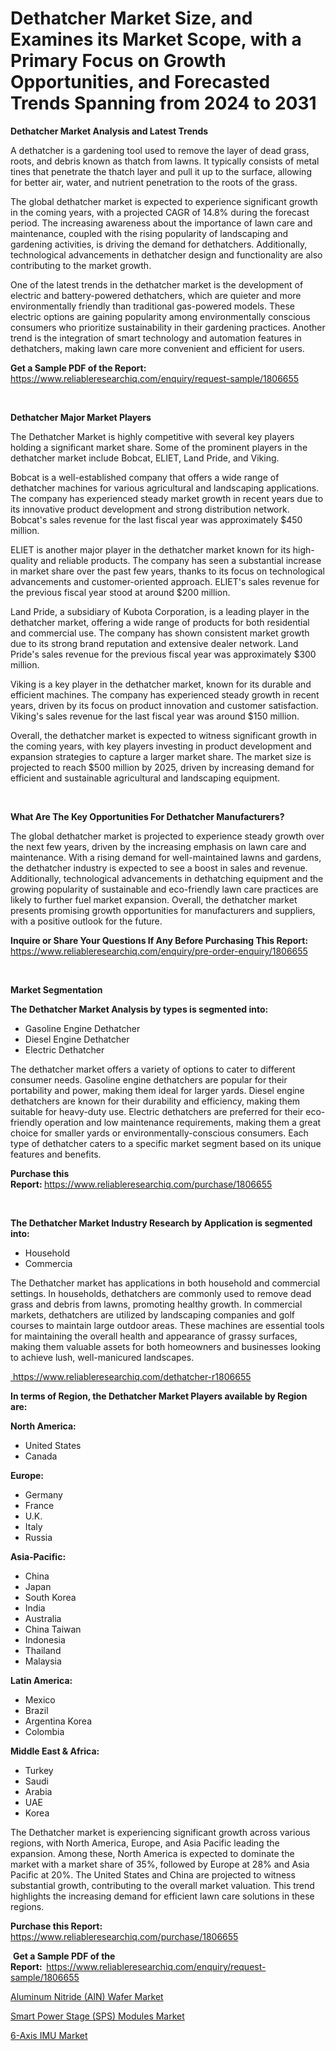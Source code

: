 <p><h1>Dethatcher Market Size, and Examines its Market Scope, with a Primary Focus on Growth Opportunities, and Forecasted Trends Spanning from 2024 to 2031</h1></p><p><strong>Dethatcher Market Analysis and Latest Trends</strong></p>
<p><p>A dethatcher is a gardening tool used to remove the layer of dead grass, roots, and debris known as thatch from lawns. It typically consists of metal tines that penetrate the thatch layer and pull it up to the surface, allowing for better air, water, and nutrient penetration to the roots of the grass.</p><p>The global dethatcher market is expected to experience significant growth in the coming years, with a projected CAGR of 14.8% during the forecast period. The increasing awareness about the importance of lawn care and maintenance, coupled with the rising popularity of landscaping and gardening activities, is driving the demand for dethatchers. Additionally, technological advancements in dethatcher design and functionality are also contributing to the market growth.</p><p>One of the latest trends in the dethatcher market is the development of electric and battery-powered dethatchers, which are quieter and more environmentally friendly than traditional gas-powered models. These electric options are gaining popularity among environmentally conscious consumers who prioritize sustainability in their gardening practices. Another trend is the integration of smart technology and automation features in dethatchers, making lawn care more convenient and efficient for users.</p></p>
<p><strong>Get a Sample PDF of the Report:&nbsp;</strong> <a href="https://www.reliableresearchiq.com/enquiry/request-sample/1806655">https://www.reliableresearchiq.com/enquiry/request-sample/1806655</a></p>
<p>&nbsp;</p>
<p><strong>Dethatcher Major Market Players</strong></p>
<p><p>The Dethatcher Market is highly competitive with several key players holding a significant market share. Some of the prominent players in the dethatcher market include Bobcat, ELIET, Land Pride, and Viking.</p><p>Bobcat is a well-established company that offers a wide range of dethatcher machines for various agricultural and landscaping applications. The company has experienced steady market growth in recent years due to its innovative product development and strong distribution network. Bobcat's sales revenue for the last fiscal year was approximately $450 million.</p><p>ELIET is another major player in the dethatcher market known for its high-quality and reliable products. The company has seen a substantial increase in market share over the past few years, thanks to its focus on technological advancements and customer-oriented approach. ELIET's sales revenue for the previous fiscal year stood at around $200 million.</p><p>Land Pride, a subsidiary of Kubota Corporation, is a leading player in the dethatcher market, offering a wide range of products for both residential and commercial use. The company has shown consistent market growth due to its strong brand reputation and extensive dealer network. Land Pride's sales revenue for the previous fiscal year was approximately $300 million.</p><p>Viking is a key player in the dethatcher market, known for its durable and efficient machines. The company has experienced steady growth in recent years, driven by its focus on product innovation and customer satisfaction. Viking's sales revenue for the last fiscal year was around $150 million.</p><p>Overall, the dethatcher market is expected to witness significant growth in the coming years, with key players investing in product development and expansion strategies to capture a larger market share. The market size is projected to reach $500 million by 2025, driven by increasing demand for efficient and sustainable agricultural and landscaping equipment.</p></p>
<p>&nbsp;</p>
<p><strong>What Are The Key Opportunities For Dethatcher Manufacturers?</strong></p>
<p><p>The global dethatcher market is projected to experience steady growth over the next few years, driven by the increasing emphasis on lawn care and maintenance. With a rising demand for well-maintained lawns and gardens, the dethatcher industry is expected to see a boost in sales and revenue. Additionally, technological advancements in dethatching equipment and the growing popularity of sustainable and eco-friendly lawn care practices are likely to further fuel market expansion. Overall, the dethatcher market presents promising growth opportunities for manufacturers and suppliers, with a positive outlook for the future.</p></p>
<p><strong>Inquire or Share Your Questions If Any Before Purchasing This Report:</strong> <a href="https://www.reliableresearchiq.com/enquiry/pre-order-enquiry/1806655">https://www.reliableresearchiq.com/enquiry/pre-order-enquiry/1806655</a></p>
<p>&nbsp;</p>
<p><strong>Market Segmentation</strong></p>
<p><strong>The Dethatcher Market Analysis by types is segmented into:</strong></p>
<p><ul><li>Gasoline Engine Dethatcher</li><li>Diesel Engine Dethatcher</li><li>Electric Dethatcher</li></ul></p>
<p><p>The dethatcher market offers a variety of options to cater to different consumer needs. Gasoline engine dethatchers are popular for their portability and power, making them ideal for larger yards. Diesel engine dethatchers are known for their durability and efficiency, making them suitable for heavy-duty use. Electric dethatchers are preferred for their eco-friendly operation and low maintenance requirements, making them a great choice for smaller yards or environmentally-conscious consumers. Each type of dethatcher caters to a specific market segment based on its unique features and benefits.</p></p>
<p><strong>Purchase this Report:&nbsp;</strong><a href="https://www.reliableresearchiq.com/purchase/1806655">https://www.reliableresearchiq.com/purchase/1806655</a></p>
<p>&nbsp;</p>
<p><strong>The Dethatcher Market Industry Research by Application is segmented into:</strong></p>
<p><ul><li>Household</li><li>Commercia</li></ul></p>
<p><p>The Dethatcher market has applications in both household and commercial settings. In households, dethatchers are commonly used to remove dead grass and debris from lawns, promoting healthy growth. In commercial markets, dethatchers are utilized by landscaping companies and golf courses to maintain large outdoor areas. These machines are essential tools for maintaining the overall health and appearance of grassy surfaces, making them valuable assets for both homeowners and businesses looking to achieve lush, well-manicured landscapes.</p></p>
<p><a href="https://www.reliableresearchiq.com/dethatcher-r1806655">&nbsp;https://www.reliableresearchiq.com/dethatcher-r1806655</a></p>
<p><strong>In terms of Region, the Dethatcher Market Players available by Region are:</strong></p>
<p>
    <p> <strong> North America: </strong>
        <ul>
            <li>United States</li>
            <li>Canada</li>
        </ul>
        </p> 
    <p> <strong> Europe: </strong>
        <ul>
            <li>Germany</li>
            <li>France</li>
            <li>U.K.</li>
            <li>Italy</li>
            <li>Russia</li>
        </ul>
        </p> 
    <p> <strong> Asia-Pacific: </strong>
        <ul>
            <li>China</li>
            <li>Japan</li>
            <li>South Korea</li>
            <li>India</li>
            <li>Australia</li>
            <li>China Taiwan</li>
            <li>Indonesia</li>
            <li>Thailand</li>
            <li>Malaysia</li>
        </ul>
        </p> 
    <p> <strong> Latin America: </strong>
        <ul>
            <li>Mexico</li>
            <li>Brazil</li>
            <li>Argentina Korea</li>
            <li>Colombia</li>
        </ul>
        </p> 
    <p> <strong> Middle East & Africa: </strong>
        <ul>
            <li>Turkey</li>
            <li>Saudi</li>
            <li>Arabia</li>
            <li>UAE</li>
            <li>Korea</li>
        </ul>
    </p>
    </p>
<p><p>The Dethatcher market is experiencing significant growth across various regions, with North America, Europe, and Asia Pacific leading the expansion. Among these, North America is expected to dominate the market with a market share of 35%, followed by Europe at 28% and Asia Pacific at 20%. The United States and China are projected to witness substantial growth, contributing to the overall market valuation. This trend highlights the increasing demand for efficient lawn care solutions in these regions.</p></p>
<p><strong>Purchase this Report: </strong><a href="https://www.reliableresearchiq.com/purchase/1806655">https://www.reliableresearchiq.com/purchase/1806655</a></p>
<p>&nbsp;<strong>Get a Sample PDF of the Report:&nbsp;&nbsp;</strong><a href="https://www.reliableresearchiq.com/enquiry/request-sample/1806655">https://www.reliableresearchiq.com/enquiry/request-sample/1806655</a></p>
<p><strong></strong></p>
<p><p><a href="https://github.com/lianapter60/Market-Research-Report-List-1/blob/main/aluminum-nitride-aln-wafer-market.md">Aluminum Nitride (AlN) Wafer Market</a></p><p><a href="https://github.com/lesliranch56456/Market-Research-Report-List-1/blob/main/smart-power-stage-sps-modules-market.md">Smart Power Stage (SPS) Modules Market</a></p><p><a href="https://github.com/traceygray97887/Market-Research-Report-List-1/blob/main/6-axis-imu-market.md">6-Axis IMU Market</a></p></p>